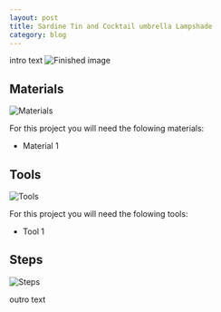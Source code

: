 ```yaml
---
layout: post
title: Sardine Tin and Cocktail umbrella Lampshade
category: blog
---
```

intro text
![Finished image](https://upcycleworld.github.io/images/lampshade/finished.png)

## Materials
![Materials](https://upcycleworld.github.io/images/lampshade/materials.png)

For this project you will need the folowing materials:
* Material 1

## Tools
![Tools](https://upcycleworld.github.io/images/lampshade/tools.png)

For this project you will need the folowing tools:
* Tool 1

## Steps
![Steps](https://upcycleworld.github.io/images/lampshade/steps.png)

outro text
